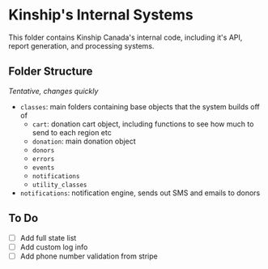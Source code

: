 # Kinship's Internal Systems

This folder contains Kinship Canada's internal code, including it's API, report generation, and processing systems.

## Folder Structure
*Tentative, changes quickly*

- `classes`: main folders containing base objects that the system builds off of
    - `cart`: donation cart object, including functions to see how much to send to each region etc
    - `donation`: main donation object
    - `donors`
    - `errors`
    - `events`
    - `notifications`
    - `utility_classes`
- `notifications`: notification engine, sends out SMS and emails to donors

## To Do
- [ ] Add full state list
- [ ] Add custom log info
- [ ] Add phone number validation from stripe